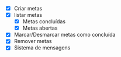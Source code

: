 - [x] Criar metas
- [x] listar metas
  - [x] Metas concluídas
  - [x] Metas abertas
- [x] Marcar/Desmarcar metas como concluída 
- [x] Remover metas
- [x]  Sistema de mensagens